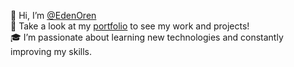 👋 Hi, I’m [@EdenOren](https://github.com/EdenOren)  
🚀 Take a look at my [portfolio](https://edenoren.github.io/) to see my work and projects!  
🎓 I’m passionate about learning new technologies and constantly improving my skills.
